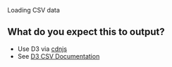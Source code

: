 
Loading CSV data
## What do you expect this to output?

 * Use D3 via [cdnjs](https://cdnjs.com/)
 * See [D3 CSV Documentation](https://github.com/mbostock/d3/wiki/CSV)

